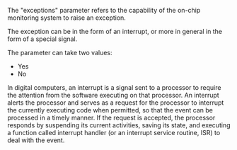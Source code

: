 The "exceptions" parameter refers to the capability of the on-chip monitoring system to raise an exception.

The exception can be in the form of an interrupt, or more in general in the form of a special signal.

The parameter can take two values: 
- Yes
- No




In digital computers, an interrupt is a signal sent to a processor to require the attention from the software executing on that processor. An interrupt alerts the processor and serves as a request for the processor to interrupt the currently executing code when permitted, so that the event can be processed in a timely manner. If the request is accepted, the processor responds by suspending its current activities, saving its state, and executing a function called interrupt handler (or an interrupt service routine, ISR) to deal with the event.
